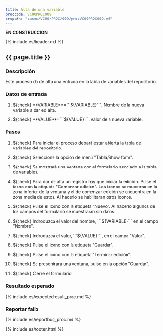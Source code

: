 ```yaml
---
title: Alta de una variable
proccode: VC00PROC009
srcpath: "casos/VC00/PROC/009/procVC00PROC009.md"
---
```


**EN CONSTRUCCION**

{% include es/header.md %}

## {{ page.title }}

### Descripción

Este proceso da de alta una entrada en la tabla de variables del repositorio.

### Datos de entrada

1. ${check} **VARIABLE**=```${VARIABLE}```. Nombre de la nueva variable a dar ed alta.

2. ${check} **VALUE**=```${VALUE}```. Valor de a nueva variable.


### Pasos

1. ${check} Para iniciar el proceso debará estar abierta la tabla de variables del repositorio.

2. ${check} Seleccione la opción de menú "Tabla/Show form". 

3. ${check} Se mostrará una ventana con el formulario asociado a la tabla de variables.

4. ${check} Para dar de alta un registro hay que iniciar la edición. Pulse el icono con la
   etiqueta "Comenzar edición". Los iconos se muestran en la zona inferior de la ventana y el de comenzar edición se
   encuentra en la zona media de estos. Al hacerlo se habilitaran otros iconos.

6. ${check} Pulse el icono con la etiqueta "Nuevo". Al hacerlo algunos de los campos del formulario se muestrarán
    sin datos.

8. ${check} Indroduzca el valor del nombre, ```${VARIABLE}``` en el campo "Nombre".

9. ${check} Indroduzca el valor, ```${VALUE}```, en el campo "Valor".

10. ${check} Pulse el icono con la etiqueta "Guardar".

11. ${check} Pulse el icono con la etiqueta "Terminar edición". 

12. ${check} Se presentrara una ventana, pulse en la opción "Guardar".

13. ${check} Cierre el formulario.

### Resultado esperado

{% include es/expectedresult_proc.md %}

### Reportar fallo

{% include es/reportbug_proc.md %}

{% include es/footer.html %}
